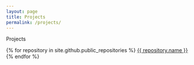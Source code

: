 ```yaml
---
layout: page
title: Projects
permalink: /projects/
---
```


Projects

{% for repository in site.github.public_repositories %}
  <a href='{{ repository.html_url }}'>
    {{ repository.name }}
  </a>
{% endfor %}

